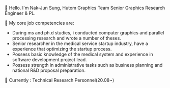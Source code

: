 👋 Hello. I'm Nak-Jun Sung, Hutom Graphics Team Senior Graphics Research Engineer & PL.

👀 My core job competencies are:
- During ms and ph.d studies, i conducted computer graphics and parallel processing research and wrote a number of theses.
- Senior researcher in the medical service startup industry, have a experience that optimizing the startup process.
- Possess basic knowledge of the medical system and experience in software development project lead.
- Possess strength in administrative tasks such as business planning and national R&D proposal preparation.

💞️ Currently : Technical Research Personnel(20.08~)
